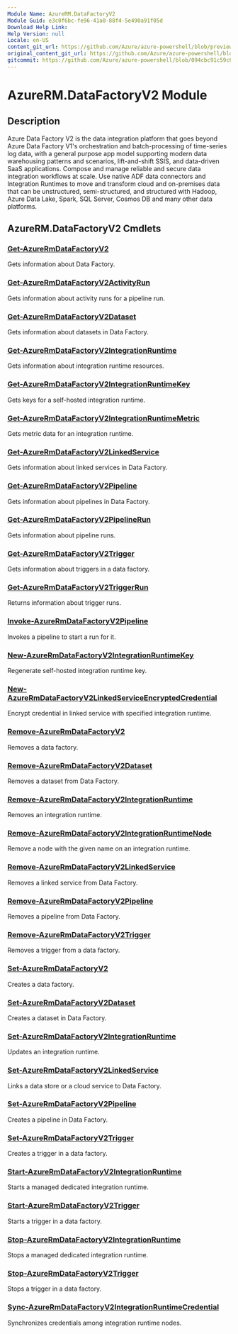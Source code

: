 ```yaml
---
Module Name: AzureRM.DataFactoryV2
Module Guid: e3c0f6bc-fe96-41a0-88f4-5e490a91f05d
Download Help Link:
Help Version: null
Locale: en-US
content_git_url: https://github.com/Azure/azure-powershell/blob/preview/src/ResourceManager/DataFactories/Commands.DataFactoryV2/help/AzureRM.DataFactoryV2.md
original_content_git_url: https://github.com/Azure/azure-powershell/blob/preview/src/ResourceManager/DataFactories/Commands.DataFactoryV2/help/AzureRM.DataFactoryV2.md
gitcommit: https://github.com/Azure/azure-powershell/blob/094cbc91c59c6def36b0b0db15759d964dba67c3
---
```


# AzureRM.DataFactoryV2 Module
## Description
Azure Data Factory V2 is the data integration platform that goes beyond Azure Data Factory V1's orchestration and batch-processing of time-series log data, with a general purpose app model supporting modern data warehousing patterns and scenarios, lift-and-shift SSIS, and data-driven SaaS applications. Compose and manage reliable and secure data integration workflows at scale. Use native ADF data connectors and Integration Runtimes to move and transform cloud and on-premises data that can be unstructured, semi-structured, and structured with Hadoop, Azure Data Lake, Spark, SQL Server, Cosmos DB and many other data platforms.

## AzureRM.DataFactoryV2 Cmdlets
### [Get-AzureRmDataFactoryV2](Get-AzureRmDataFactoryV2.md)
Gets information about Data Factory.

### [Get-AzureRmDataFactoryV2ActivityRun](Get-AzureRmDataFactoryV2ActivityRun.md)
Gets information about activity runs for a pipeline run.

### [Get-AzureRmDataFactoryV2Dataset](Get-AzureRmDataFactoryV2Dataset.md)
Gets information about datasets in Data Factory.

### [Get-AzureRmDataFactoryV2IntegrationRuntime](Get-AzureRmDataFactoryV2IntegrationRuntime.md)
Gets information about integration runtime resources.

### [Get-AzureRmDataFactoryV2IntegrationRuntimeKey](Get-AzureRmDataFactoryV2IntegrationRuntimeKey.md)
Gets keys for a self-hosted integration runtime.

### [Get-AzureRmDataFactoryV2IntegrationRuntimeMetric](Get-AzureRmDataFactoryV2IntegrationRuntimeMetric.md)
Gets metric data for an integration runtime. 

### [Get-AzureRmDataFactoryV2LinkedService](Get-AzureRmDataFactoryV2LinkedService.md)
Gets information about linked services in Data Factory.

### [Get-AzureRmDataFactoryV2Pipeline](Get-AzureRmDataFactoryV2Pipeline.md)
Gets information about pipelines in Data Factory.

### [Get-AzureRmDataFactoryV2PipelineRun](Get-AzureRmDataFactoryV2PipelineRun.md)
Gets information about pipeline runs.

### [Get-AzureRmDataFactoryV2Trigger](Get-AzureRmDataFactoryV2Trigger.md)
Gets information about triggers in a data factory.

### [Get-AzureRmDataFactoryV2TriggerRun](Get-AzureRmDataFactoryV2TriggerRun.md)
Returns information about trigger runs.

### [Invoke-AzureRmDataFactoryV2Pipeline](Invoke-AzureRmDataFactoryV2Pipeline.md)
  Invokes a pipeline to start a run for it.

### [New-AzureRmDataFactoryV2IntegrationRuntimeKey](New-AzureRmDataFactoryV2IntegrationRuntimeKey.md)
Regenerate self-hosted integration runtime key.

### [New-AzureRmDataFactoryV2LinkedServiceEncryptedCredential](New-AzureRmDataFactoryV2LinkedServiceEncryptedCredential.md)
Encrypt credential in linked service with specified integration runtime.

### [Remove-AzureRmDataFactoryV2](Remove-AzureRmDataFactoryV2.md)
Removes a data factory.

### [Remove-AzureRmDataFactoryV2Dataset](Remove-AzureRmDataFactoryV2Dataset.md)
Removes a dataset from Data Factory.

### [Remove-AzureRmDataFactoryV2IntegrationRuntime](Remove-AzureRmDataFactoryV2IntegrationRuntime.md)
Removes an integration runtime.

### [Remove-AzureRmDataFactoryV2IntegrationRuntimeNode](Remove-AzureRmDataFactoryV2IntegrationRuntimeNode.md)
Remove a node with the given name on an integration runtime.

### [Remove-AzureRmDataFactoryV2LinkedService](Remove-AzureRmDataFactoryV2LinkedService.md)
Removes a linked service from Data Factory.

### [Remove-AzureRmDataFactoryV2Pipeline](Remove-AzureRmDataFactoryV2Pipeline.md)
Removes a pipeline from Data Factory.

### [Remove-AzureRmDataFactoryV2Trigger](Remove-AzureRmDataFactoryV2Trigger.md)
Removes a trigger from a data factory.

### [Set-AzureRmDataFactoryV2](Set-AzureRmDataFactoryV2.md)
Creates a data factory.

### [Set-AzureRmDataFactoryV2Dataset](Set-AzureRmDataFactoryV2Dataset.md)
Creates a dataset in Data Factory.

### [Set-AzureRmDataFactoryV2IntegrationRuntime](Set-AzureRmDataFactoryV2IntegrationRuntime.md)
Updates an integration runtime.

### [Set-AzureRmDataFactoryV2LinkedService](Set-AzureRmDataFactoryV2LinkedService.md)
Links a data store or a cloud service to Data Factory.

### [Set-AzureRmDataFactoryV2Pipeline](Set-AzureRmDataFactoryV2Pipeline.md)
Creates a pipeline in Data Factory.

### [Set-AzureRmDataFactoryV2Trigger](Set-AzureRmDataFactoryV2Trigger.md)
Creates a trigger in a data factory.

### [Start-AzureRmDataFactoryV2IntegrationRuntime](Start-AzureRmDataFactoryV2IntegrationRuntime.md)
Starts a managed dedicated integration runtime.

### [Start-AzureRmDataFactoryV2Trigger](Start-AzureRmDataFactoryV2Trigger.md)
Starts a trigger in a data factory.

### [Stop-AzureRmDataFactoryV2IntegrationRuntime](Stop-AzureRmDataFactoryV2IntegrationRuntime.md)
Stops a managed dedicated integration runtime.

### [Stop-AzureRmDataFactoryV2Trigger](Stop-AzureRmDataFactoryV2Trigger.md)
Stops a trigger in a data factory.

### [Sync-AzureRmDataFactoryV2IntegrationRuntimeCredential](Sync-AzureRmDataFactoryV2IntegrationRuntimeCredential.md)
Synchronizes credentials among integration runtime nodes.

